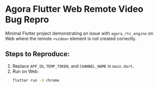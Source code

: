 # Agora Flutter Web Remote Video Bug Repro

Minimal Flutter project demonstrating an issue with `agora_rtc_engine` on Web where the remote `<video>` element is not created correctly.

## Steps to Reproduce:

1. Replace `APP_ID`, `TEMP_TOKEN`, and `CHANNEL_NAME` in `main.dart`.
2. Run on Web:
   ```bash
   flutter run -d chrome
